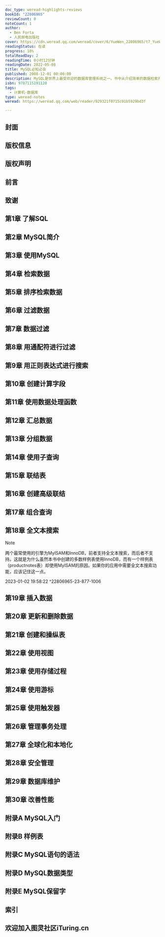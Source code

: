 ```yaml
---
doc_type: weread-highlights-reviews
bookId: "22806965"
reviewCount: 0
noteCount: 1
author:
  - Ben Forta
  - 人民邮电出版社
cover: https://cdn.weread.qq.com/weread/cover/6/YueWen_22806965/t7_YueWen_22806965.jpg
readingStatus: 在读
progress: 10%
totalReadDay: 2
readingTime: 0小时12分钟
readingDate: 2022-05-08
title: MySQL必知必会
published: 2008-12-01 00:00:00
description: MySQL是世界上最受欢迎的数据库管理系统之一。书中从介绍简单的数据检索开始，逐步深入一些复杂的内容，包括联结的使用、子查询、正则表达式和基于全文本的搜索、存储过程、游标、触发器、表约束，等等。通过重点突出的章节，条理清晰、系统而扼要地讲述了读者应该掌握的知识，使他们不经意间立刻功力大增。本书注重实用性，操作性很强，适用于广大软件开发和数据库管理人员学习参考。
isbn: 9787115191120
tags:
  - 计算机-数据库
type: weread-notes
weread: https://weread.qq.com/web/reader/929321f0715c01b5929bd3f

---
```



## 封面

## 版权信息

## 版权声明

## 前言

## 致谢

## 第1章 了解SQL

## 第2章 MySQL简介

## 第3章 使用MySQL

## 第4章 检索数据

## 第5章 排序检索数据

## 第6章 过滤数据

## 第7章 数据过滤

## 第8章 用通配符进行过滤

## 第9章 用正则表达式进行搜索

## 第10章 创建计算字段

## 第11章 使用数据处理函数

## 第12章 汇总数据

## 第13章 分组数据

## 第14章 使用子查询

## 第15章 联结表

## 第16章 创建高级联结

## 第17章 组合查询

## 第18章 全文本搜索

> [!NOTE] 
> 两个最常使用的引擎为MyISAM和InnoDB，前者支持全文本搜索，而后者不支持。这就是为什么虽然本书中创建的多数样例表使用InnoDB，而有一个样例表（productnotes表）却使用MyISAM的原因。如果你的应用中需要全文本搜索功能，应该记住这一点。
> 
> 2023-01-02 19:58:22 ^22806965-23-877-1006

## 第19章 插入数据

## 第20章 更新和删除数据

## 第21章 创建和操纵表

## 第22章 使用视图

## 第23章 使用存储过程

## 第24章 使用游标

## 第25章 使用触发器

## 第26章 管理事务处理

## 第27章 全球化和本地化

## 第28章 安全管理

## 第29章 数据库维护

## 第30章 改善性能

## 附录A MySQL入门

## 附录B 样例表

## 附录C MySQL语句的语法

## 附录D MySQL数据类型

## 附录E MySQL保留字

## 索引

## 欢迎加入图灵社区iTuring.cn

